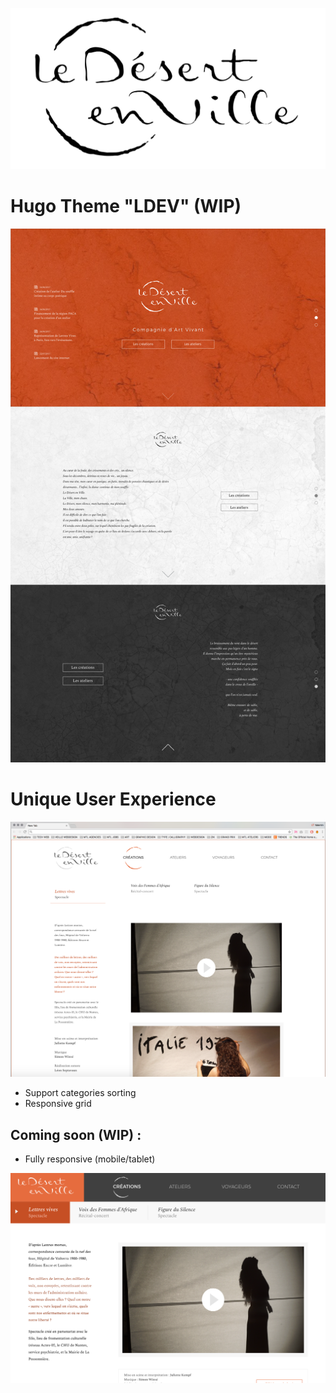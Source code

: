 ![Le Désert en Ville - Thème](/static/images/themes/Logo.png "Ldev")

Hugo Theme "LDEV" (WIP)
=======================

![Valentin Cauro Portfolio Theme](/static/images/themes/Theme_01.png "Valentin Cauro")


Unique User Experience 
======================


![Valentin Cauro Portfolio Theme](/static/images/themes/Theme_02.png "Valentin Cauro")


* Support categories sorting 
* Responsive grid



Coming soon (WIP) :
-------------------

* Fully responsive (mobile/tablet)

![Valentin Cauro Portfolio Theme](/static/images/themes/Theme_03.png "Valentin Cauro")

